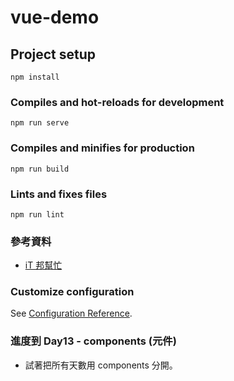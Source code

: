 # vue-demo

## Project setup
```
npm install
```

### Compiles and hot-reloads for development
```
npm run serve
```

### Compiles and minifies for production
```
npm run build
```

### Lints and fixes files
```
npm run lint
```

### 參考資料
- [iT 邦幫忙](https://ithelp.ithome.com.tw/articles/10314891)


### Customize configuration
See [Configuration Reference](https://cli.vuejs.org/config/).
 

### 進度到 Day13 - components (元件)
- 試著把所有天數用 components 分開。